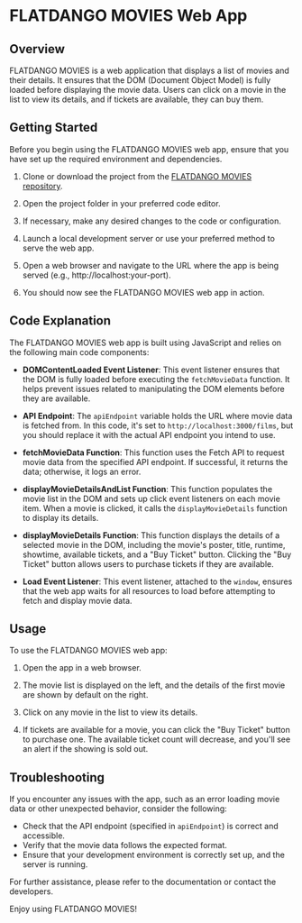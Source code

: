 # FLATDANGO MOVIES Web App

## Overview

FLATDANGO MOVIES is a web application that displays a list of movies and their details. It ensures that the DOM (Document Object Model) is fully loaded before displaying the movie data. Users can click on a movie in the list to view its details, and if tickets are available, they can buy them.

## Getting Started

Before you begin using the FLATDANGO MOVIES web app, ensure that you have set up the required environment and dependencies.

1. Clone or download the project from the [FLATDANGO MOVIES repository](https://github.com/your-repo-url).

2. Open the project folder in your preferred code editor.

3. If necessary, make any desired changes to the code or configuration.

4. Launch a local development server or use your preferred method to serve the web app.

5. Open a web browser and navigate to the URL where the app is being served (e.g., http://localhost:your-port).

6. You should now see the FLATDANGO MOVIES web app in action.

## Code Explanation

The FLATDANGO MOVIES web app is built using JavaScript and relies on the following main code components:

- **DOMContentLoaded Event Listener**: This event listener ensures that the DOM is fully loaded before executing the `fetchMovieData` function. It helps prevent issues related to manipulating the DOM elements before they are available.

- **API Endpoint**: The `apiEndpoint` variable holds the URL where movie data is fetched from. In this code, it's set to `http://localhost:3000/films`, but you should replace it with the actual API endpoint you intend to use.

- **fetchMovieData Function**: This function uses the Fetch API to request movie data from the specified API endpoint. If successful, it returns the data; otherwise, it logs an error.

- **displayMovieDetailsAndList Function**: This function populates the movie list in the DOM and sets up click event listeners on each movie item. When a movie is clicked, it calls the `displayMovieDetails` function to display its details.

- **displayMovieDetails Function**: This function displays the details of a selected movie in the DOM, including the movie's poster, title, runtime, showtime, available tickets, and a "Buy Ticket" button. Clicking the "Buy Ticket" button allows users to purchase tickets if they are available.

- **Load Event Listener**: This event listener, attached to the `window`, ensures that the web app waits for all resources to load before attempting to fetch and display movie data.

## Usage

To use the FLATDANGO MOVIES web app:

1. Open the app in a web browser.

2. The movie list is displayed on the left, and the details of the first movie are shown by default on the right.

3. Click on any movie in the list to view its details.

4. If tickets are available for a movie, you can click the "Buy Ticket" button to purchase one. The available ticket count will decrease, and you'll see an alert if the showing is sold out.

## Troubleshooting

If you encounter any issues with the app, such as an error loading movie data or other unexpected behavior, consider the following:

- Check that the API endpoint (specified in `apiEndpoint`) is correct and accessible.
- Verify that the movie data follows the expected format.
- Ensure that your development environment is correctly set up, and the server is running.

For further assistance, please refer to the documentation or contact the developers.

Enjoy using FLATDANGO MOVIES!